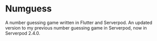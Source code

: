 # Numguess

A number guessing game written in Flutter and Serverpod. An updated version to my previous number guessing game in Serverpod, now in Serverpod 2.4.0.